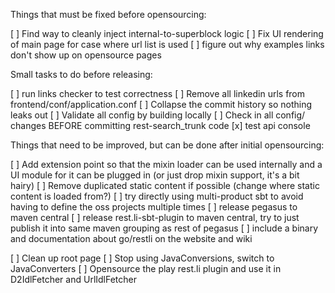 Things that must be fixed before opensourcing:

[ ] Find way to cleanly inject internal-to-superblock logic
[ ] Fix UI rendering of main page for case where url list is used
[ ] figure out why examples links don't show up on opensource pages

Small tasks to do before releasing:

[ ] run links checker to test correctness
[ ] Remove all linkedin urls from frontend/conf/application.conf
[ ] Collapse the commit history so nothing leaks out
[ ] Validate all config by building locally
[ ] Check in all config/ changes BEFORE committing rest-search_trunk code
[x] test api console

Things that need to be improved, but can be done after initial opensourcing:

[ ] Add extension point so that the mixin loader can be used internally and a UI module for it can be plugged in (or just drop mixin support, it's a bit hairy)
[ ] Remove duplicated static content if possible (change where static content is loaded from?)
[ ] try directly using multi-product sbt to avoid having to define the oss projects multiple times
[ ] release pegasus to maven central
[ ] release rest.li-sbt-plugin to maven central, try to just publish it into same maven grouping as rest of pegasus
[ ] include a binary and documentation about go/restli on the website and wiki

[ ] Clean up root page
[ ] Stop using JavaConversions, switch to JavaConverters
[ ] Opensource the play rest.li plugin and use it in D2IdlFetcher and UrlIdlFetcher
